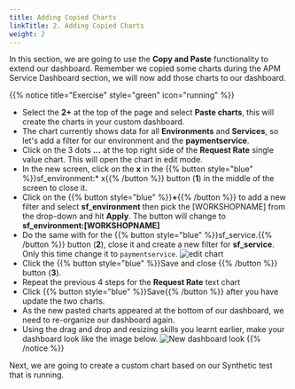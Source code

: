 ```yaml
---
title: Adding Copied Charts
linkTitle: 2. Adding Copied Charts
weight: 2
---
```


In this section, we are going to use the **Copy and Paste** functionality to extend our dashboard. Remember we copied some charts during the APM Service Dashboard section, we will now add those charts to our dashboard.

{{% notice title="Exercise" style="green" icon="running" %}}

* Select the **2+** at the top of the page and select **Paste charts**, this will create the charts in your custom dashboard.
* The chart currently shows data for all **Environments** and **Services**, so let's add a filter for our environment and the **paymentservice**.
* Click on the 3 dots **...** at the top right side of the **Request Rate** single value chart. This will open the chart in edit mode.
* In the new screen, click on the **x** in the {{% button style="blue" %}}sf_environment:* x{{% /button %}} button (**1**) in the middle of the screen to close it.
* Click on the {{% button style="blue" %}}**+**{{% /button %}}  to add a new filter and select **sf_environment** then pick the [WORKSHOPNAME] from the drop-down and hit **Apply**. The button will change to **sf_environment:[WORKSHOPNAME]**
* Do the same with for the {{% button style="blue" %}}sf_service.{{% /button %}} button (**2**), close it and create a new filter for **sf_service**. Only this time change it to `paymentservice`.
  ![edit chart](../images/edit-chart.png)
* Click the {{% button style="blue" %}}Save and close {{% /button %}} button (**3**).
* Repeat the previous 4 steps for the **Request Rate** text chart
* Click {{% button style="blue" %}}Save{{% /button %}} after you  have update the two charts.
* As the new pasted charts appeared at the bottom of our dashboard, we need to re-organize our dashboard again.
* Using the drag and drop and resizing skills you learnt earlier, make your dashboard look like the image below.
  ![New dashboard look](../images/copyandpastedcharts.png)
{{% /notice %}}

Next, we are going to create a custom chart based on our Synthetic test that is running.
